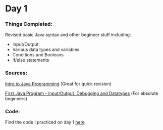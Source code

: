 # Day 1

### Things Completed:
Revised basic Java syntax and other begineer stuff including:
- Input/Output
- Various data types and variables
- Conditions and Booleans
- If/else statements

### Sources:
[Intro to Java Programming](https://www.youtube.com/watch?v=GoXwIVyNvX0&list=PLWKjhJtqVAbnRT_hue-3zyiuIYj0OlpyG) (Great for quick revision)

[First Java Program - Input/Output, Debugging and Datatypes](https://www.youtube.com/watch?v=TAtrPoaJ7gc&list=PL9gnSGHSqcnr_DxHsP7AW9ftq0AtAyYqJ&index=5) (For absolute begineers)

### Code:

Find the code I practiced on day 1 [here](https://github.com/OhmPatil/100DaysOfCode/tree/main/Code/Day%201)

